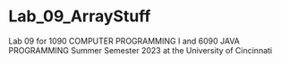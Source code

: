 # Lab_09_ArrayStuff
Lab 09 for 1090 COMPUTER PROGRAMMING I and 6090 JAVA PROGRAMMING Summer Semester 2023 at the University of Cincinnati
